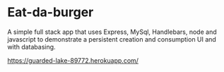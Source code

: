 # Eat-da-burger

A simple full stack app that uses Express, MySql, Handlebars, node and javascript to demonstrate a persistent creation and consumption UI and with databasing.

https://guarded-lake-89772.herokuapp.com/
